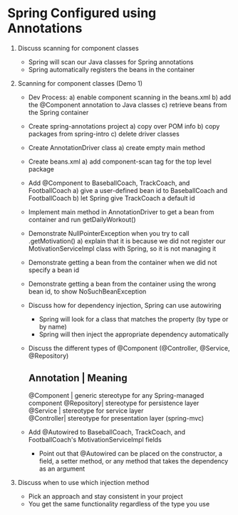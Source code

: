 # Spring Configured using Annotations

1) Discuss scanning for component classes
	- Spring will scan our Java classes for Spring annotations
	- Spring automatically registers the beans in the container

2) Scanning for component classes (Demo 1)
	- Dev Process:
		a) enable component scanning in the beans.xml
		b) add the @Component annotation to Java classes
		c) retrieve beans from the Spring container

	- Create spring-annotations project
		a) copy over POM info
		b) copy packages from spring-intro
		c) delete driver classes

	- Create AnnotationDriver class
		a) create empty main method
		
	- Create beans.xml
		a) add component-scan tag for the top level package

	- Add @Component to BaseballCoach, TrackCoach, and FootballCoach
		a) give a user-defined bean id to BaseballCoach and FootballCoach
		b) let Spring give TrackCoach a default id

	- Implement main method in AnnotationDriver to get a bean from container and run getDailyWorkout()

	- Demonstrate NullPointerException when you try to call .getMotivation()
		a) explain that it is because we did not register our MotivationServiceImpl class with Spring, so it is not managing it

	- Demonstrate getting a bean from the container when we did not specify a bean id

	- Demonstrate getting a bean from the container using the wrong bean id, to show NoSuchBeanException

	- Discuss how for dependency injection, Spring can use autowiring
		+ Spring will look for a class that matches the property (by type or by name)
		+ Spring will then inject the appropriate dependency automatically 

	- Discuss the different types of @Component (@Controller, @Service, @Repository)

		
		 Annotation | Meaning                                             
		---------------------------------------------------------------------
		 @Component | generic stereotype for any Spring-managed component 
		 @Repository| stereotype for persistence layer                    
		 @Service   | stereotype for service layer                        
		 @Controller| stereotype for presentation layer (spring-mvc)      
		

	- Add @Autowired to BaseballCoach, TrackCoach, and FootballCoach's MotivationServiceImpl fields
		+ Point out that @Autowired can be placed on the constructor, a field, a setter method, or any method that takes the dependency as an argument

3) Discuss when to use which injection method
	+ Pick an approach and stay consistent in your project
	+ You get the same functionality regardless of the type you use
 